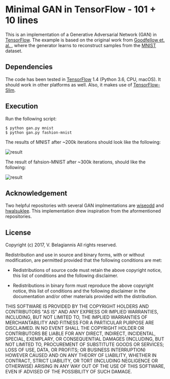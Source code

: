 # Minimal GAN in TensorFlow - 101 + 10 lines
This is an implementation of a Generative Adversarial Network (GAN) in [TensorFlow](http://tensorflow.org). The example is based on the original work from [Goodfellow et. al. ](https://arxiv.org/abs/1406.2661), where the generator learns to reconstruct samples from the [MNIST](http://yann.lecun.com/exdb/mnist/) dataset.

## Dependencies
The code has been tested in [TensorFlow](http://tensorflow.org) 1.4 (Python 3.6, CPU, macOS). It should work in other platforms as well. Also, it makes use of  [TensorFlow-Slim](https://github.com/tensorflow/tensorflow/tree/master/tensorflow/contrib/slim).

## Execution

Run the following script:

    $ python gan.py mnist
    $ python gan.py fashion-mnist

The results of MNIST after ~200k iterations should look like the following:

![result](figures/0178000.png)

The result of fahsion-MNIST after ~300k iterations, should like the following:

![result](figures/0302000.png)

## Acknowledgement
Two helpful repositories with several GAN implmentations are [wiseodd](https://github.com/wiseodd/generative-models) and [hwalsuklee](https://github.com/hwalsuklee/tensorflow-generative-model-collections). This implementation drew inspiration from the aformentioned repositories.

## License
Copyright (c) 2017,  V. Belagiannis
All rights reserved.

Redistribution and use in source and binary forms, with or without
modification, are permitted provided that the following conditions are met:

* Redistributions of source code must retain the above copyright notice, this
  list of conditions and the following disclaimer.

* Redistributions in binary form must reproduce the above copyright notice,
  this list of conditions and the following disclaimer in the documentation
  and/or other materials provided with the distribution.

THIS SOFTWARE IS PROVIDED BY THE COPYRIGHT HOLDERS AND CONTRIBUTORS "AS IS" AND ANY EXPRESS OR IMPLIED WARRANTIES, INCLUDING, BUT NOT LIMITED TO, THE IMPLIED WARRANTIES OF MERCHANTABILITY AND FITNESS FOR A PARTICULAR PURPOSE ARE DISCLAIMED. IN NO EVENT SHALL THE COPYRIGHT HOLDER OR CONTRIBUTORS BE LIABLE FOR ANY DIRECT, INDIRECT, INCIDENTAL, SPECIAL, EXEMPLARY, OR CONSEQUENTIAL DAMAGES (INCLUDING, BUT NOT LIMITED TO, PROCUREMENT OF SUBSTITUTE GOODS OR SERVICES; LOSS OF USE, DATA, OR PROFITS; OR BUSINESS INTERRUPTION) HOWEVER CAUSED AND ON ANY THEORY OF LIABILITY, WHETHER IN CONTRACT, STRICT LIABILITY, OR TORT (INCLUDING NEGLIGENCE OR OTHERWISE) ARISING IN ANY WAY OUT OF THE USE OF THIS SOFTWARE, EVEN IF ADVISED OF THE POSSIBILITY OF SUCH DAMAGE.